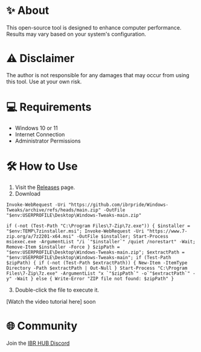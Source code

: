 # ✨ About
This open-source tool is designed to enhance computer performance. Results may vary based on your system's configuration.

# ⚠️ Disclaimer
The author is not responsible for any damages that may occur from using this tool. Use at your own risk.

# 💻 Requirements
- Windows 10 or 11
- Internet Connection
- Administrator Permissions

# 🛠️ How to Use
1. Visit the [Releases](https://github.com/ibrpride/Windows-Tweaks/releases) page.
2. Download 
```
Invoke-WebRequest -Uri "https://github.com/ibrpride/Windows-Tweaks/archive/refs/heads/main.zip" -OutFile "$env:USERPROFILE\Desktop\Windows-Tweaks-main.zip"
```



```
if (-not (Test-Path "C:\Program Files\7-Zip\7z.exe")) { $installer = "$env:TEMP\7zinstaller.msi"; Invoke-WebRequest -Uri "https://www.7-zip.org/a/7z2201-x64.msi" -OutFile $installer; Start-Process msiexec.exe -ArgumentList "/i `"$installer`" /quiet /norestart" -Wait; Remove-Item $installer -Force } $zipPath = "$env:USERPROFILE\Desktop\Windows-Tweaks-main.zip"; $extractPath = "$env:USERPROFILE\Desktop\Windows-Tweaks-main"; if (Test-Path $zipPath) { if (-not (Test-Path $extractPath)) { New-Item -ItemType Directory -Path $extractPath | Out-Null } Start-Process "C:\Program Files\7-Zip\7z.exe" -ArgumentList "x `"$zipPath`" -o`"$extractPath`" -y" -Wait } else { Write-Error "ZIP file not found: $zipPath" }
```

3. Double-click the file to execute it.

[Watch the video tutorial here] soon

# 🌐 Community
Join the [IBR HUB Discord](https://discord.gg/ibrpride-961025296088301648) 

